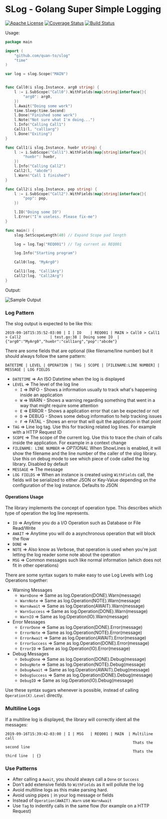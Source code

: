 SLog - Golang Super Simple Logging
===================================

[![Apache License](https://img.shields.io/badge/License-Apache-brightgreen.svg)](https://tldrlegal.com/license/apache-license-2.0-\(apache-2.0\)) [![Coverage Status](https://coveralls.io/repos/github/quan-to/slog/badge.svg?branch=master)](https://coveralls.io/github/quan-to/slog?branch=master) [![Build Status](https://travis-ci.org/quan-to/slog.svg?branch=master)](https://travis-ci.org/quan-to/slog)

Usage:

```go
package main

import (
    "github.com/quan-to/slog"
    "time"
)

var log = slog.Scope("MAIN")


func Call0(i slog.Instance, arg0 string) {
    l := i.SubScope("Call0").WithFields(map[string]interface{}{
        "arg0": arg0,
    })
    l.Await("Doing some work")
    time.Sleep(time.Second)
    l.Done("Finished some work")
    l.Note("Not sure what I'm doing...")
    l.Info("Calling Call1")
    Call1(l, "call1arg")
    l.Done("Exiting")
}

func Call1(i slog.Instance, huebr string) {
    l := i.SubScope("Call1").WithFields(map[string]interface{}{
        "huebr": huebr,
    })
    l.Info("Calling Call2")
    Call2(l, "abcde")
    l.Warn("Call 1 finished")
}

func Call2(i slog.Instance, pop string) {
    l := i.SubScope("Call2").WithFields(map[string]interface{}{
        "pop": pop,
    })

    l.IO("Doing some IO")
    l.Error("I'm useless. Please fix-me")
}

func main() {
    slog.SetScopeLength(40) // Expand Scope pad length

    log = log.Tag("REQ001") // Tag current as REQ001

    log.Info("Starting program")

    Call0(log, "MyArg0")

    Call1(log, "Call1Arg")
    Call2(log, "Call2Arg")
}
```

Output:

![Sample Output](https://user-images.githubusercontent.com/578310/64198701-289b6b80-ce5f-11e9-8771-88ae4e07a213.png)


### Log Pattern

The slog output is expected to be like this:

```
2019-09-16T15:35:52-03:00 | I | IO    | REQ001 | MAIN > Call0 > Call1 > Call2             | test.go:38 | Doing some IO  | {"arg0":"MyArg0","huebr":"call1arg","pop":"abcde"}
```

There are some fields that are optional (like filename/line number) but it should always follow the same pattern:
```
DATETIME | LEVEL | OPERATION | TAG | SCOPE | [FILENAME:LINE NUMBER] | MESSAGE | LOG FIELDS
```

*   `DATETIME` => An ISO Datetime when the log is displayed
*   `LEVEL` => The level of the log line
    *   `I` => INFO - Shows a information usually to track what's happening inside an application
    *   `W` => WARN - Shows a warning regarding something that went in a way that might require some attention
    *   `E` => ERROR - Shows a application error that can be expected or not
    *   `D` => DEBUG - Shows some debug information to help tracking issues
    *   `F` => FATAL - Shows an error that will quit the application in that point
*   `TAG` => Line log tag. Use this for tracking related log lines. For example with a HTTP Request ID
*   `SCOPE` => The scope of the current log. Use this to trace the chain of calls inside the application. For example in a context change
*   `FILENAME: LINE NUMBER` => *OPTIONAL* When ShowLines is enabled, it will show the filename and the line number of the caller of the slog library. Use this on debug mode to see which piece of code called the log library. Disabled by default
*   `MESSAGE` => The message
*   `LOG FIELDS` => When an instance is created using `WithFields` call, the fields will be serialized to either JSON or Key-Value depending on the configuration of the log instance. Defaults to JSON

#### Operations Usage

The library implements the concept of operation type. This describes which type of operation the log line represents.

*   `IO` => Anytime you do a I/O Operation such as Database or File Read/Write
*   `AWAIT` => Anytime you will do a asynchronous operation that will block the flow
*   `DONE` => 
*   `NOTE` => Also know as Verbose, that operation is used when you're just letting the log reader some note about the operation
*   `MSG` => Common messages such like normal information (which does not fit in other operations)

There are some syntax sugars to make easy to use Log Levels with Log Operations together:

* Warning Messages
    *   `WarnDone` => Same as log.Operation(DONE).Warn(message)
    *   `WarnNote` => Same as log.Operation(NOTE).Warn(message)
    *   `WarnAwait` => Same as log.Operation(AWAIT).Warn(message)
    *   `WarnSuccess` => Same as log.Operation(DONE).Warn(message)
    *   `WarnIO` => Same as log.Operation(IO).Warn(message)
* Error Messages
    *   `ErrorDone` => Same as log.Operation(DONE).Error(message)
    *   `ErrorNote` => Same as log.Operation(NOTE).Error(message)
    *   `ErrorAwait` => Same as log.Operation(AWAIT).Error(message)
    *   `ErrorSuccess` => Same as log.Operation(DONE).Error(message)
    *   `ErrorIO` => Same as log.Operation(IO).Error(message)
* Debug Messages
    *   `DebugDone` => Same as log.Operation(DONE).Debug(message)
    *   `DebugNote` => Same as log.Operation(NOTE).Debug(message)
    *   `DebugAwait` => Same as log.Operation(AWAIT).Debug(message)
    *   `DebugSuccess` => Same as log.Operation(DONE).Debug(message)
    *   `DebugIO` => Same as log.Operation(IO).Debug(message)

Use these syntax sugars whenever is possible, instead of calling `Operation(X).Level` directly.

### Multiline Logs

If a multiline log is displayed, the library will correctly ident all the messages:

```
2019-09-16T15:39:42-03:00 | I | MSG   | REQ001 | MAIN  | Multiline call
                                                         Thats the second line
                                                         Thats the third line  | {}
```

### Use Patterns

*   After calling a `Await`, you should always call a `Done` or `Success`
*   Don't add extensive fields to `WithFields` as it will pollute the log
*   Avoid multiline logs as this make parsing hard.
*   Avoid using pipes `|` in your log message or fields
*   Instead of `Operation(AWAIT).Warn` use `WarnAwait`
*   Use `Tag` to indentify calls in the same flow (for example on a HTTP Request)

